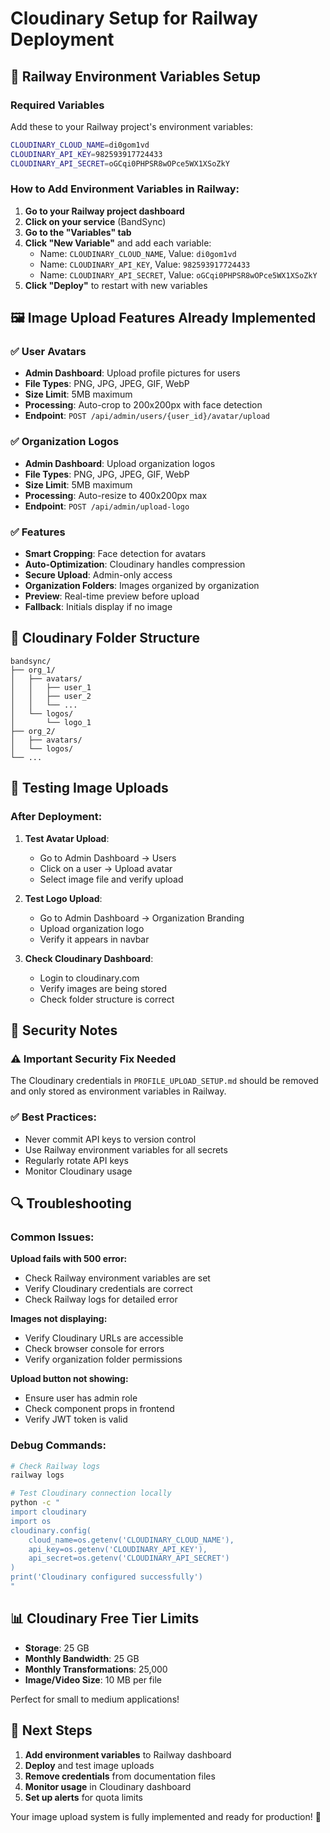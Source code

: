 # Cloudinary Setup for Railway Deployment

## 🚀 Railway Environment Variables Setup

### Required Variables
Add these to your Railway project's environment variables:

```bash
CLOUDINARY_CLOUD_NAME=di0gom1vd
CLOUDINARY_API_KEY=982593917724433
CLOUDINARY_API_SECRET=oGCqi0PHPSR8wOPce5WX1XSoZkY
```

### How to Add Environment Variables in Railway:

1. **Go to your Railway project dashboard**
2. **Click on your service** (BandSync)
3. **Go to the "Variables" tab**
4. **Click "New Variable"** and add each variable:
   - Name: `CLOUDINARY_CLOUD_NAME`, Value: `di0gom1vd`
   - Name: `CLOUDINARY_API_KEY`, Value: `982593917724433`
   - Name: `CLOUDINARY_API_SECRET`, Value: `oGCqi0PHPSR8wOPce5WX1XSoZkY`
5. **Click "Deploy"** to restart with new variables

## 🖼️ Image Upload Features Already Implemented

### ✅ **User Avatars**
- **Admin Dashboard**: Upload profile pictures for users
- **File Types**: PNG, JPG, JPEG, GIF, WebP
- **Size Limit**: 5MB maximum
- **Processing**: Auto-crop to 200x200px with face detection
- **Endpoint**: `POST /api/admin/users/{user_id}/avatar/upload`

### ✅ **Organization Logos**
- **Admin Dashboard**: Upload organization logos
- **File Types**: PNG, JPG, JPEG, GIF, WebP
- **Size Limit**: 5MB maximum
- **Processing**: Auto-resize to 400x200px max
- **Endpoint**: `POST /api/admin/upload-logo`

### ✅ **Features**
- **Smart Cropping**: Face detection for avatars
- **Auto-Optimization**: Cloudinary handles compression
- **Secure Upload**: Admin-only access
- **Organization Folders**: Images organized by organization
- **Preview**: Real-time preview before upload
- **Fallback**: Initials display if no image

## 📁 Cloudinary Folder Structure

```
bandsync/
├── org_1/
│   ├── avatars/
│   │   ├── user_1
│   │   ├── user_2
│   │   └── ...
│   └── logos/
│       └── logo_1
├── org_2/
│   ├── avatars/
│   └── logos/
└── ...
```

## 🔧 Testing Image Uploads

### After Deployment:

1. **Test Avatar Upload**:
   - Go to Admin Dashboard → Users
   - Click on a user → Upload avatar
   - Select image file and verify upload

2. **Test Logo Upload**:
   - Go to Admin Dashboard → Organization Branding
   - Upload organization logo
   - Verify it appears in navbar

3. **Check Cloudinary Dashboard**:
   - Login to cloudinary.com
   - Verify images are being stored
   - Check folder structure is correct

## 🚨 Security Notes

### ⚠️ **Important Security Fix Needed**
The Cloudinary credentials in `PROFILE_UPLOAD_SETUP.md` should be removed and only stored as environment variables in Railway.

### ✅ **Best Practices**:
- Never commit API keys to version control
- Use Railway environment variables for all secrets
- Regularly rotate API keys
- Monitor Cloudinary usage

## 🔍 Troubleshooting

### Common Issues:

**Upload fails with 500 error:**
- Check Railway environment variables are set
- Verify Cloudinary credentials are correct
- Check Railway logs for detailed error

**Images not displaying:**
- Verify Cloudinary URLs are accessible
- Check browser console for errors
- Verify organization folder permissions

**Upload button not showing:**
- Ensure user has admin role
- Check component props in frontend
- Verify JWT token is valid

### Debug Commands:

```bash
# Check Railway logs
railway logs

# Test Cloudinary connection locally
python -c "
import cloudinary
import os
cloudinary.config(
    cloud_name=os.getenv('CLOUDINARY_CLOUD_NAME'),
    api_key=os.getenv('CLOUDINARY_API_KEY'),
    api_secret=os.getenv('CLOUDINARY_API_SECRET')
)
print('Cloudinary configured successfully')
"
```

## 📊 Cloudinary Free Tier Limits

- **Storage**: 25 GB
- **Monthly Bandwidth**: 25 GB
- **Monthly Transformations**: 25,000
- **Image/Video Size**: 10 MB per file

Perfect for small to medium applications!

## 🎯 Next Steps

1. **Add environment variables** to Railway dashboard
2. **Deploy** and test image uploads
3. **Remove credentials** from documentation files
4. **Monitor usage** in Cloudinary dashboard
5. **Set up alerts** for quota limits

Your image upload system is fully implemented and ready for production! 🚀
